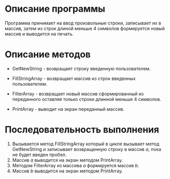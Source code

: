 # Описание программы

Программа принимает на ввод произвольные строки, записывает их в массив, затем из строк длиной меньше 4 символов формируется новый массив и выводится на печать.

# Описание методов

- GetNewString - возвращает строку введенную пользователем.

- FillStringArray - возвращает массив из строк введенных пользователем.
- FilterArray - возвращает новый массив сформированный из переданного оставляя только строки длинной меньше 4 символов.
- PrintArray - выводит на экран переданный массив.

# Последовательность выполнения

1. Вызывается метод FillStringArray который в цикле вызывает метод GetNewString и записывает возвращенную строку в массив *a*, пока не будет введен пробел.
2. Массив *a* выводится на экран методом PrintArray.
3. Методом FilterArray из массива *a* формируется массив *b*.
4. Массив *b* выводится на экран методом PrintArray.
